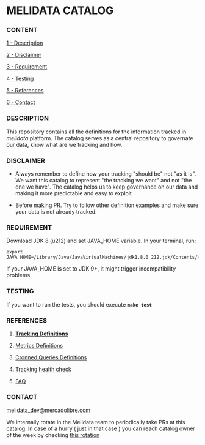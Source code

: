 # MELIDATA CATALOG

### CONTENT

[1 - Description](#description)

[2 - Disclaimer](#disclaimer)

[3 - Requirement](#requirement)

[4 - Testing](#testing)

[5 - References](#references)

[6 - Contact](#contact)


### DESCRIPTION

This repository contains all the definitions for the information tracked in *melidata* platform. The catalog serves as a central repository to governate our data, know what are we tracking and how.

### DISCLAIMER

- Always remember to define how your tracking "should be" not "as it is". We want this catalog to represent "the tracking we want" and not "the one we have". The catalog helps us to keep governance on our data and making it more predictable and easy to exploit

- Before making PR. Try to follow other definition examples and make sure your data is not already tracked. 

### REQUIREMENT

Download JDK 8 (u212) and set JAVA_HOME variable. In your terminal, run:

```
export JAVA_HOME=/Library/Java/JavaVirtualMachines/jdk1.8.0_212.jdk/Contents/Home
```

If your JAVA_HOME is set to JDK 9+, it might trigger incompatibility problems.

### TESTING

If you want to run the tests, you should execute **```make test```**

### REFERENCES

1. [**Tracking Definitions**](https://github.com/mercadolibre/melidata-catalog/wiki/Tracking-Style-Guide)

2. [Metrics Definitions](https://github.com/mercadolibre/melidata-catalog/wiki/New-Metric)

3. [Cronned Queries Definitions](https://sites.google.com/mercadolibre.com/melidata/custom-data/bi-integration)

4. [Tracking health check](https://github.com/mercadolibre/melidata-catalog/wiki/Catalog-health-check)

5. [FAQ](https://github.com/mercadolibre/melidata-catalog/wiki/FAQ) 

### CONTACT
<melidata_dev@mercadolibre.com>

We internally rotate in the Melidata team to periodically take PRs at this catalog. In case of a hurry ( just in that case ) you can reach catalog owner of the week by checking [this rotation](https://nasdaq-meli.app.opsgenie.com/settings/schedule/detail/e9e18d88-3536-4572-9351-6ab680d4b1ed)
